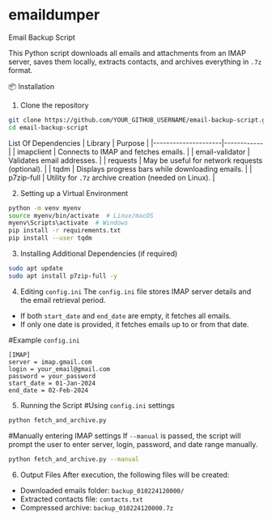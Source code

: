 # emaildumper

Email Backup Script

This Python script downloads all emails and attachments from an IMAP server, saves them locally, extracts contacts, and archives everything in `.7z` format.

📦 Installation

1. Clone the repository
```sh
git clone https://github.com/YOUR_GITHUB_USERNAME/email-backup-script.git
cd email-backup-script
```

List Of Dependencies
| Library         | Purpose |
|---------------------|------------|
| imapclient      | Connects to IMAP and fetches emails. |
| email-validator | Validates email addresses. |
| requests        | May be useful for network requests (optional). |
| tqdm           | Displays progress bars while downloading emails. |
| p7zip-full     | Utility for `.7z` archive creation (needed on Linux). |


2. Setting up a Virtual Environment
```sh
python -m venv myenv
source myenv/bin/activate  # Linux/macOS
myenv\Scripts\activate  # Windows
pip install -r requirements.txt
pip install --user tqdm
```

3. Installing Additional Dependencies (if required)
```sh
sudo apt update
sudo apt install p7zip-full -y
```
4. Editing `config.ini`
The `config.ini` file stores IMAP server details and the email retrieval period.

- If both `start_date` and `end_date` are empty, it fetches all emails.  
- If only one date is provided, it fetches emails up to or from that date.  

#Example `config.ini`
```
[IMAP]
server = imap.gmail.com
login = your_email@gmail.com
password = your_password
start_date = 01-Jan-2024
end_date = 02-Feb-2024
```

5. Running the Script
#Using `config.ini` settings
```sh
python fetch_and_archive.py
```

#Manually entering IMAP settings
If `--manual` is passed, the script will prompt the user to enter server, login, password, and date range manually.
```sh
python fetch_and_archive.py --manual
```

6. Output Files
After execution, the following files will be created:
- Downloaded emails folder: `backup_010224120000/`
- Extracted contacts file: `contacts.txt`
- Compressed archive: `backup_010224120000.7z`